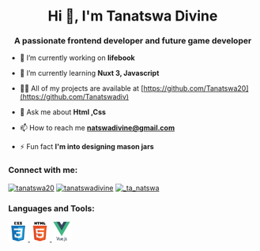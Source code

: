 <h1 align="center">Hi 👋, I'm Tanatswa Divine</h1>
<h3 align="center">A passionate frontend developer and future game developer</h3>

- 🔭 I’m currently working on **lifebook**

- 🌱 I’m currently learning **Nuxt 3, Javascript**

- 👨‍💻 All of my projects are available at [https://github.com/Tanatswa20](https://github.com/Tanatswadiv)

- 💬 Ask me about **Html ,Css**

- 📫 How to reach me **natswadivine@gmail.com**

- ⚡ Fun fact **I'm into designing mason jars**

<h3 align="left">Connect with me:</h3>
<p align="left">
<a href="https://linkedin.com/in/tanatswa20" target="blank"><img align="center" src="https://raw.githubusercontent.com/rahuldkjain/github-profile-readme-generator/master/src/images/icons/Social/linked-in-alt.svg" alt="tanatswa20" height="30" width="40" /></a>
<a href="https://fb.com/tanatswadivine" target="blank"><img align="center" src="https://raw.githubusercontent.com/rahuldkjain/github-profile-readme-generator/master/src/images/icons/Social/facebook.svg" alt="tanatswadivine" height="30" width="40" /></a>
<a href="https://instagram.com/_ta_natswa" target="blank"><img align="center" src="https://raw.githubusercontent.com/rahuldkjain/github-profile-readme-generator/master/src/images/icons/Social/instagram.svg" alt="_ta_natswa" height="30" width="40" /></a>
</p>

<h3 align="left">Languages and Tools:</h3>
<p align="left"> <a href="https://www.w3schools.com/css/" target="_blank" rel="noreferrer"> <img src="https://raw.githubusercontent.com/devicons/devicon/master/icons/css3/css3-original-wordmark.svg" alt="css3" width="40" height="40"/> </a> <a href="https://www.w3.org/html/" target="_blank" rel="noreferrer"> <img src="https://raw.githubusercontent.com/devicons/devicon/master/icons/html5/html5-original-wordmark.svg" alt="html5" width="40" height="40"/> </a> <a href="https://vuejs.org/" target="_blank" rel="noreferrer"> <img src="https://raw.githubusercontent.com/devicons/devicon/master/icons/vuejs/vuejs-original-wordmark.svg" alt="vuejs" width="40" height="40"/> </a> </p>

